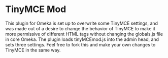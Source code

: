 TinyMCE Mod
===========

This plugin for Omeka is set up to overwrite some TinyMCE settings, and was made out of a desire to change the behavior of TinyMCE to make it more permissive of different HTML tags without changing the globals.js file in core Omeka. The plugin loads tinyMCEmod.js into the admin head, and sets three settings. Feel free to fork this and make your own changes to TinyMCE in the same way.
